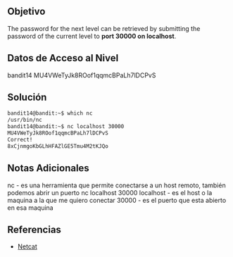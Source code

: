 ## Objetivo
The password for the next level can be retrieved by submitting the password of the current level to **port 30000 on localhost**.
## Datos de Acceso al Nivel
bandit14
MU4VWeTyJk8ROof1qqmcBPaLh7lDCPvS
## Solución
```bash
bandit14@bandit:~$ which nc
/usr/bin/nc
bandit14@bandit:~$ nc localhost 30000
MU4VWeTyJk8ROof1qqmcBPaLh7lDCPvS
Correct!
8xCjnmgoKbGLhHFAZlGE5Tmu4M2tKJQo
```
## Notas Adicionales
nc - es una herramienta que permite conectarse a un host remoto, también podemos abrir un puerto
nc localhost 30000
	localhost - es el host o la maquina a la que me quiero conectar
	30000 - es el puerto que esta abierto en esa maquina
## Referencias
- [Netcat](https://es.wikipedia.org/wiki/Netcat#:~:text=Netcat%20es%20una%20herramienta%20de,remotamente)
